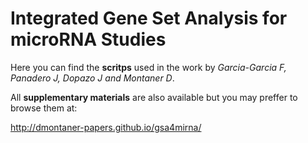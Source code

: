 Integrated Gene Set Analysis for microRNA Studies
=================================================

Here you can find the __scritps__ used in the work by _Garcia-Garcia F, Panadero J, Dopazo J and Montaner D_.

All __supplementary materials__ are also available but you may preffer to browse them at:

<http://dmontaner-papers.github.io/gsa4mirna/>
